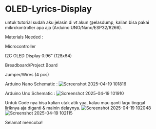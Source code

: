 # OLED-Lyrics-Display
 untuk tutorial sudah aku jelasin di vt akun @elasdump, kalian bisa pakai mikrokontroller apa aja (Arduino UNO/Nano/ESP32/8266).

 Materials Needed :
 
 Microcontroller
 
 I2C OLED Display 0.96" (128x64)
 
 Breadboard/Project Board
 
 Jumper/Wires (4 pcs)

 Arduino Nano Schematic :
 ![Screenshot 2025-04-19 101816](https://github.com/user-attachments/assets/dcc9fbde-7744-4655-b276-5302d5cb8d49)

 Arduino Uno Schematic :
 ![Screenshot 2025-04-19 101910](https://github.com/user-attachments/assets/41b3bc88-68a7-480b-a6b0-cae9e9c6465c)

 Untuk Code nya bisa kalian utak atik yaa, kalau mau ganti lagu tinggal liriknya aja diganti & mainin delaynya.
 ![Screenshot 2025-04-19 102048](https://github.com/user-attachments/assets/5b767319-9701-4b03-bb4a-808d0692f56c)
 ![Screenshot 2025-04-19 102115](https://github.com/user-attachments/assets/023989b9-c362-4a67-aa58-da70f7aa2d36)

 Selamat mencoba!

